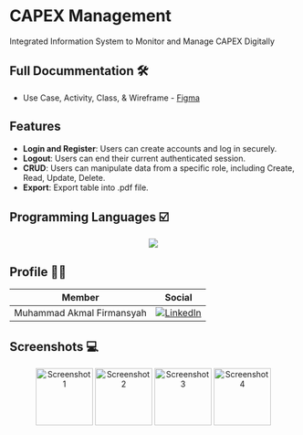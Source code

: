 # CAPEX Management
Integrated Information System to Monitor and Manage CAPEX Digitally

## Full Docummentation 🛠️
* Use Case, Activity, Class, & Wireframe - [Figma](https://www.figma.com/design/53aiKuTst8t0Rq7f2Gqtqr/SI-Monitoring-CAPEX?node-id=334-2&t=5Hm5BEhYbHIOZon4-1)

## Features
- **Login and Register**: Users can create accounts and log in securely.
- **Logout**: Users can end their current authenticated session.
- **CRUD**: Users can manipulate data from a specific role, including Create, Read, Update, Delete.
- **Export**: Export table into .pdf file.

## Programming Languages ☑️
<p align="center">
  <a href="https://skillicons.dev">
    <img src="https://skillicons.dev/icons?i=css,html,javascript,react,mongodb,express,nodejs,postman" />
  </a>
</p>

## Profile 🏃‍♂️
| Member | Social |
|--------|--------|
| Muhammad Akmal Firmansyah| [![LinkedIn](https://skillicons.dev/icons?i=linkedin&perline=1)](https://www.linkedin.com/in/akmal-firmansyah/)

## Screenshots 💻
<p align="center">
  <img src="https://imgur.com/rBItfqT.png" alt="Screenshot 1" height="100" />
  <img src="https://imgur.com/UXsRTe8.png" alt="Screenshot 2" height="100" />
  <img src="https://imgur.com/qNpYHTz.png" alt="Screenshot 3" height="100" />
  <img src="https://imgur.com/vzmuSkU.png" alt="Screenshot 4" height="100" />
</p>
